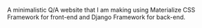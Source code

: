 A minimalistic Q/A website that I am making using Materialize CSS Framework for front-end and Django Framework for back-end.
